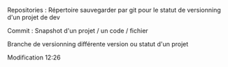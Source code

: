 
Repositories : Répertoire sauvegarder par git pour le statut de 
versionning d'un projet de dev

Commit : Snapshot d'un projet / un code / fichier

Branche de versionning différente version ou statut d'un projet

Modification 12:26

